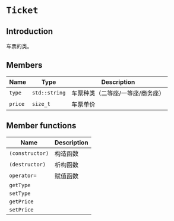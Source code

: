# `Ticket`

## Introduction

车票的类。

## Members

Name|Type|Description
--|--|--
`type`|`std::string`|车票种类（二等座/一等座/商务座）
`price`|`size_t`|车票单价

## Member functions

Name|Description
--|--
`(constructor)`|构造函数
`(destructor)`|析构函数
`operator=`|赋值函数
`getType`|
`setType`|
`getPrice`|
`setPrice`|
